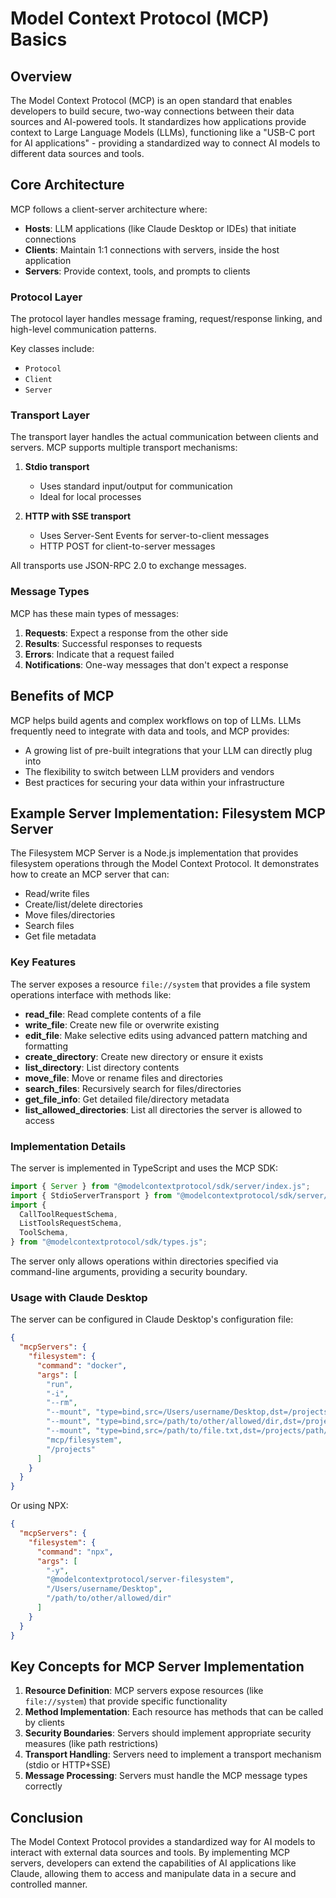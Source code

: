 # Model Context Protocol (MCP) Basics

## Overview

The Model Context Protocol (MCP) is an open standard that enables developers to build secure, two-way connections between their data sources and AI-powered tools. It standardizes how applications provide context to Large Language Models (LLMs), functioning like a "USB-C port for AI applications" - providing a standardized way to connect AI models to different data sources and tools.

## Core Architecture

MCP follows a client-server architecture where:

- **Hosts**: LLM applications (like Claude Desktop or IDEs) that initiate connections
- **Clients**: Maintain 1:1 connections with servers, inside the host application
- **Servers**: Provide context, tools, and prompts to clients

### Protocol Layer

The protocol layer handles message framing, request/response linking, and high-level communication patterns.

Key classes include:
- `Protocol`
- `Client`
- `Server`

### Transport Layer

The transport layer handles the actual communication between clients and servers. MCP supports multiple transport mechanisms:

1. **Stdio transport**
   - Uses standard input/output for communication
   - Ideal for local processes

2. **HTTP with SSE transport**
   - Uses Server-Sent Events for server-to-client messages
   - HTTP POST for client-to-server messages

All transports use JSON-RPC 2.0 to exchange messages.

### Message Types

MCP has these main types of messages:

1. **Requests**: Expect a response from the other side
2. **Results**: Successful responses to requests
3. **Errors**: Indicate that a request failed
4. **Notifications**: One-way messages that don't expect a response

## Benefits of MCP

MCP helps build agents and complex workflows on top of LLMs. LLMs frequently need to integrate with data and tools, and MCP provides:

- A growing list of pre-built integrations that your LLM can directly plug into
- The flexibility to switch between LLM providers and vendors
- Best practices for securing your data within your infrastructure

## Example Server Implementation: Filesystem MCP Server

The Filesystem MCP Server is a Node.js implementation that provides filesystem operations through the Model Context Protocol. It demonstrates how to create an MCP server that can:

- Read/write files
- Create/list/delete directories
- Move files/directories
- Search files
- Get file metadata

### Key Features

The server exposes a resource `file://system` that provides a file system operations interface with methods like:

- **read_file**: Read complete contents of a file
- **write_file**: Create new file or overwrite existing
- **edit_file**: Make selective edits using advanced pattern matching and formatting
- **create_directory**: Create new directory or ensure it exists
- **list_directory**: List directory contents
- **move_file**: Move or rename files and directories
- **search_files**: Recursively search for files/directories
- **get_file_info**: Get detailed file/directory metadata
- **list_allowed_directories**: List all directories the server is allowed to access

### Implementation Details

The server is implemented in TypeScript and uses the MCP SDK:

```typescript
import { Server } from "@modelcontextprotocol/sdk/server/index.js";
import { StdioServerTransport } from "@modelcontextprotocol/sdk/server/stdio.js";
import {
  CallToolRequestSchema,
  ListToolsRequestSchema,
  ToolSchema,
} from "@modelcontextprotocol/sdk/types.js";
```

The server only allows operations within directories specified via command-line arguments, providing a security boundary.

### Usage with Claude Desktop

The server can be configured in Claude Desktop's configuration file:

```json
{
  "mcpServers": {
    "filesystem": {
      "command": "docker",
      "args": [
        "run",
        "-i",
        "--rm",
        "--mount", "type=bind,src=/Users/username/Desktop,dst=/projects/Desktop",
        "--mount", "type=bind,src=/path/to/other/allowed/dir,dst=/projects/other/allowed/dir,ro",
        "--mount", "type=bind,src=/path/to/file.txt,dst=/projects/path/to/file.txt",
        "mcp/filesystem",
        "/projects"
      ]
    }
  }
}
```

Or using NPX:

```json
{
  "mcpServers": {
    "filesystem": {
      "command": "npx",
      "args": [
        "-y",
        "@modelcontextprotocol/server-filesystem",
        "/Users/username/Desktop",
        "/path/to/other/allowed/dir"
      ]
    }
  }
}
```

## Key Concepts for MCP Server Implementation

1. **Resource Definition**: MCP servers expose resources (like `file://system`) that provide specific functionality
2. **Method Implementation**: Each resource has methods that can be called by clients
3. **Security Boundaries**: Servers should implement appropriate security measures (like path restrictions)
4. **Transport Handling**: Servers need to implement a transport mechanism (stdio or HTTP+SSE)
5. **Message Processing**: Servers must handle the MCP message types correctly

## Conclusion

The Model Context Protocol provides a standardized way for AI models to interact with external data sources and tools. By implementing MCP servers, developers can extend the capabilities of AI applications like Claude, allowing them to access and manipulate data in a secure and controlled manner.
